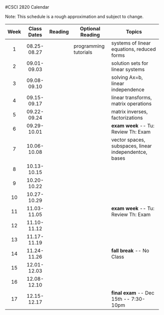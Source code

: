 #CSCI 2820 Calendar

Note: This schedule is a rough approximation and subject to change.

| Week  | Class Dates  | Reading |    Optional Reading   |                Topics                                 |
|:-----:|:------------:| --------| ----------------------|-------------------------------------------------------|
|   1   | 08.25-08.27  |         | programming tutorials | systems of linear equations, reduced forms            |
|   2   | 09.01-09.03  |         |                       | solution sets for linear systems                      |
|   3   | 09.08-09.10  |         |                       | solving Ax=b, linear independence                     |
|   4   | 09.15-09.17  |         |                       | linear transforms, matrix operations                  |
|   5   | 09.22-09.24  |         |                       | matrix inverses, factorizations                       |
|   6   | 09.29-10.01  |         |                       | **exam week** -- Tu: Review Th: Exam                  |
|   7   | 10.06-10.08  |         |                       | vector spaces, subspaces, linear independentce, bases |
|   8   | 10.13-10.15  |         |                       |                                                       |
|   9   | 10.20-10.22  |         |                       |                                                       |
|  10   | 10.27-10.29  |         |                       |                                                       |
|  11   | 11.03-11.05  |         |                       | **exam week** -- Tu: Review Th: Exam                  |
|  12   | 11.10-11.12  |         |                       |                                                       |
|  13   | 11.17-11.19  |         |                       |                                                       |
|  14   | 11.24-11.26  |         |                       | **fall break** -- No Class                            |
|  15   | 12.01-12.03  |         |                       |                                                       |
|  16   | 12.08-12.10  |         |                       |                                                       |
|  17   | 12.15-12.17  |         |                       | **final exam** -- Dec 15th -- 7:30-10pm               |
